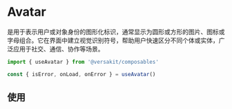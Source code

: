 # Avatar

是用于表示用户或对象身份的图形化标识，通常显示为圆形或方形的图片、图标或字母组合。它在界面中建立视觉识别符号，帮助用户快速区分不同个体或实体，广泛应用于社交、通信、协作等场景。

```Typescript
import { useAvatar } from '@versakit/composables'

const { isError, onLoad, onError } = useAvatar()
```

## 使用

<demo vue="./example/index.vue" />
